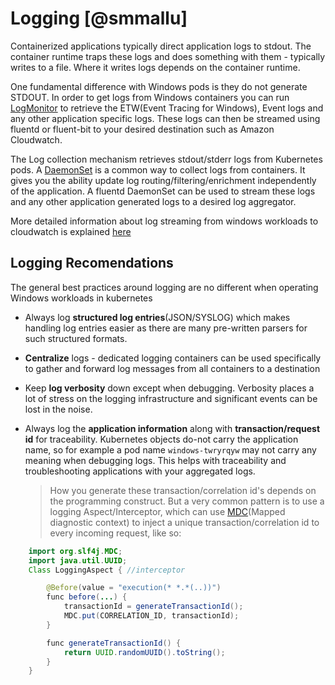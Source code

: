 # Logging [@smmallu]

Containerized applications typically direct application logs to stdout. The container runtime traps these logs and does something with them - typically writes to a file. Where it writes logs depends on the container runtime. 

One fundamental difference with Windows pods is they do not generate STDOUT. In order to get logs from Windows containers you can run [LogMonitor](https://https://github.com/microsoft/windows-container-tools/tree/master/LogMonitor) to retrieve the ETW(Event Tracing for Windows), Event logs and any other application specific logs. These logs can then be streamed using fluentd or fluent-bit to your desired destination such as Amazon Cloudwatch.

The Log collection mechanism retrieves stdout/stderr logs from Kubernetes pods. A [DaemonSet](https://kubernetes.io/docs/concepts/workloads/controllers/daemonset/) is a common way to collect logs from containers. It gives you the ability update log routing/filtering/enrichment independently of the application. A fluentd DaemonSet can be used to stream these logs and any other application generated logs to a desired log aggregator.

More detailed information about log streaming from windows workloads to cloudwatch is explained [here](https://aws.amazon.com/blogs/containers/streaming-logs-from-amazon-eks-windows-pods-to-amazon-cloudwatch-logs-using-fluentd/) 

## Logging Recomendations

The general best practices around  logging are no different when operating Windows workloads in kubernetes

* Always log **structured log entries**(JSON/SYSLOG) which makes handling log entries easier as there are many pre-written parsers for such structured formats.
* **Centralize** logs - dedicated logging containers can be used  specifically to gather and forward log messages from all containers to a destination
* Keep **log verbosity** down except when debugging. Verbosity places a lot of stress on the logging infrastructure and significant events can be lost in the noise.
* Always log the **application information** along with **transaction/request id** for traceability. Kubernetes objects do-not carry the application name, so for example a pod name `windows-twryrqyw` may not carry any meaning when debugging logs. This helps with traceability and troubleshooting applications with your aggregated logs.

    >How you generate these transaction/correlation id's depends on the programming construct. But a very common pattern is to use a logging Aspect/Interceptor, which can use [MDC](https://https://logging.apache.org/log4j/1.2/apidocs/org/apache/log4j/MDC.html)(Mapped diagnostic context) to inject a unique transaction/correlation id to every incoming request, like so: 

```java   
    import org.slf4j.MDC;
    import java.util.UUID;
    Class LoggingAspect { //interceptor

        @Before(value = "execution(* *.*(..))")
        func before(...) {
            transactionId = generateTransactionId();
            MDC.put(CORRELATION_ID, transactionId);
        }

        func generateTransactionId() {
            return UUID.randomUUID().toString();
        }
    }
```    


